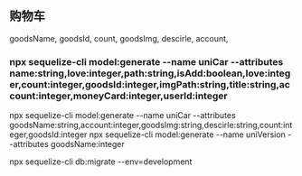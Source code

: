 ## 购物车

goodsName,
goodsId,
count,
goodsImg,
descirle,
account,

### npx sequelize-cli model:generate --name uniCar --attributes name:string,love:integer,path:string,isAdd:boolean,love:integer,count:integer,goodsId:integer,imgPath:string,title:string,account:integer,moneyCard:integer,userId:integer

npx sequelize-cli model:generate --name uniCar --attributes goodsName:string,account:integer,goodsImg:string,descirle:string,count:integer,goodsId:integer
npx sequelize-cli model:generate --name uniVersion --attributes goodsName:integer

npx sequelize-cli db:migrate --env=development
